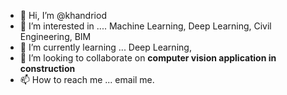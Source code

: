 - 👋 Hi, I’m @khandriod
- 👀 I’m interested in .... Machine Learning, Deep Learning, Civil Engineering, BIM
- 🌱 I’m currently learning ... Deep Learning, 
- 💞️ I’m looking to collaborate on **computer vision application in construction**
- 📫 How to reach me ... email me.

<!---
khandriod/khandriod is a ✨ special ✨ repository because its `README.md` (this file) appears on your GitHub profile.
You can click the Preview link to take a look at your changes.
--->
